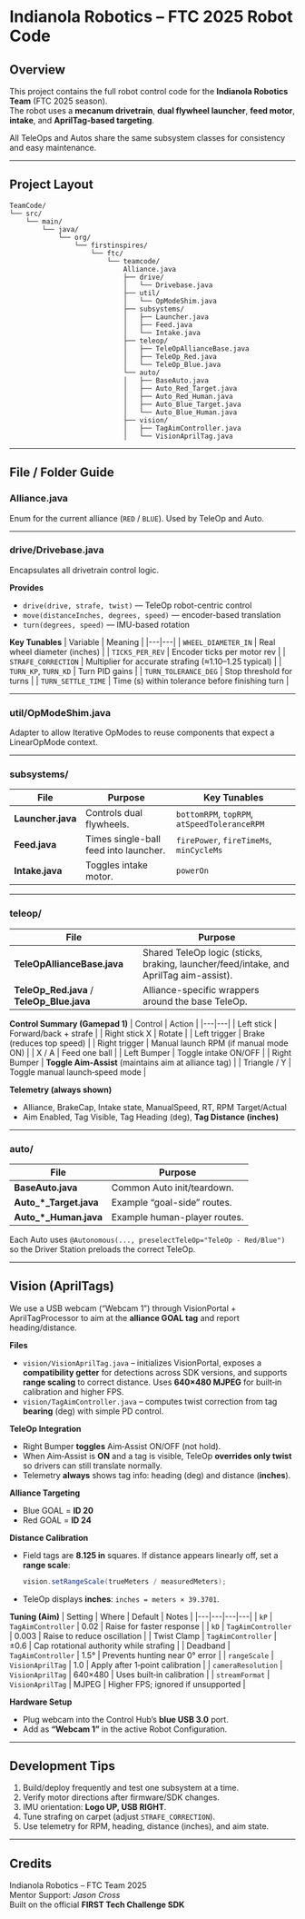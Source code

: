 # Indianola Robotics – FTC 2025 Robot Code

## Overview
This project contains the full robot control code for the **Indianola Robotics Team** (FTC 2025 season).  
The robot uses a **mecanum drivetrain**, **dual flywheel launcher**, **feed motor**, **intake**, and **AprilTag-based targeting**.

All TeleOps and Autos share the same subsystem classes for consistency and easy maintenance.

---

## Project Layout

```
TeamCode/
└── src/
    └── main/
        └── java/
            └── org/
                └── firstinspires/
                    └── ftc/
                        └── teamcode/
                            Alliance.java
                            ├── drive/
                            │   └── Drivebase.java
                            ├── util/
                            │   └── OpModeShim.java
                            ├── subsystems/
                            │   ├── Launcher.java
                            │   ├── Feed.java
                            │   └── Intake.java
                            ├── teleop/
                            │   ├── TeleOpAllianceBase.java
                            │   ├── TeleOp_Red.java
                            │   └── TeleOp_Blue.java
                            └── auto/
                            │   ├── BaseAuto.java
                            │   ├── Auto_Red_Target.java
                            │   ├── Auto_Red_Human.java
                            │   ├── Auto_Blue_Target.java
                            │   └── Auto_Blue_Human.java
                            ├── vision/
                            │   ├── TagAimController.java
                            │   └── VisionAprilTag.java
```

---

## File / Folder Guide

### **Alliance.java**
Enum for the current alliance (`RED` / `BLUE`). Used by TeleOp and Auto.

---

### **drive/Drivebase.java**
Encapsulates all drivetrain control logic.

**Provides**
- `drive(drive, strafe, twist)` — TeleOp robot-centric control  
- `move(distanceInches, degrees, speed)` — encoder-based translation  
- `turn(degrees, speed)` — IMU-based rotation

**Key Tunables**
| Variable | Meaning |
|---|---|
| `WHEEL_DIAMETER_IN` | Real wheel diameter (inches) |
| `TICKS_PER_REV` | Encoder ticks per motor rev |
| `STRAFE_CORRECTION` | Multiplier for accurate strafing (≈1.10–1.25 typical) |
| `TURN_KP`, `TURN_KD` | Turn PID gains |
| `TURN_TOLERANCE_DEG` | Stop threshold for turns |
| `TURN_SETTLE_TIME` | Time (s) within tolerance before finishing turn |

---

### **util/OpModeShim.java**
Adapter to allow Iterative OpModes to reuse components that expect a LinearOpMode context.

---

### **subsystems/**
| File | Purpose | Key Tunables |
|---|---|---|
| **Launcher.java** | Controls dual flywheels. | `bottomRPM`, `topRPM`, `atSpeedToleranceRPM` |
| **Feed.java** | Times single-ball feed into launcher. | `firePower`, `fireTimeMs`, `minCycleMs` |
| **Intake.java** | Toggles intake motor. | `powerOn` |

---

### **teleop/**
| File | Purpose |
|---|---|
| **TeleOpAllianceBase.java** | Shared TeleOp logic (sticks, braking, launcher/feed/intake, and AprilTag aim-assist). |
| **TeleOp_Red.java** / **TeleOp_Blue.java** | Alliance-specific wrappers around the base TeleOp. |

**Control Summary (Gamepad 1)**
| Control | Action |
|---|---|
| Left stick | Forward/back + strafe |
| Right stick X | Rotate |
| Left trigger | Brake (reduces top speed) |
| Right trigger | Manual launch RPM (if manual mode ON) |
| X / A | Feed one ball |
| Left Bumper | Toggle intake ON/OFF |
| Right Bumper | **Toggle Aim‑Assist** (maintains aim at alliance tag) |
| Triangle / Y | Toggle manual launch‑speed mode |

**Telemetry (always shown)**
- Alliance, BrakeCap, Intake state, ManualSpeed, RT, RPM Target/Actual  
- Aim Enabled, Tag Visible, Tag Heading (deg), **Tag Distance (inches)**

---

### **auto/**
| File | Purpose |
|---|---|
| **BaseAuto.java** | Common Auto init/teardown. |
| **Auto_*_Target.java** | Example “goal-side” routes. |
| **Auto_*_Human.java** | Example human-player routes. |

Each Auto uses `@Autonomous(..., preselectTeleOp="TeleOp - Red/Blue")` so the Driver Station preloads the correct TeleOp.

---

## Vision (AprilTags)

We use a USB webcam (“Webcam 1”) through VisionPortal + AprilTagProcessor to aim at the **alliance GOAL tag** and report heading/distance.

**Files**
- `vision/VisionAprilTag.java` – initializes VisionPortal, exposes a **compatibility getter** for detections across SDK versions, and supports **range scaling** to correct distance. Uses **640×480 MJPEG** for built‑in calibration and higher FPS.
- `vision/TagAimController.java` – computes twist correction from tag **bearing** (deg) with simple PD control.

**TeleOp Integration**
- Right Bumper **toggles** Aim‑Assist ON/OFF (not hold).  
- When Aim‑Assist is **ON** and a tag is visible, TeleOp **overrides only twist** so drivers can still translate normally.
- Telemetry **always** shows tag info: heading (deg) and distance (**inches**).

**Alliance Targeting**
- Blue GOAL = **ID 20**  
- Red  GOAL = **ID 24**

**Distance Calibration**
- Field tags are **8.125 in** squares. If distance appears linearly off, set a **range scale**:
  ```java
  vision.setRangeScale(trueMeters / measuredMeters);
  ```
- TeleOp displays **inches**: `inches = meters × 39.3701`.

**Tuning (Aim)**
| Setting | Where | Default | Notes |
|---|---|---|---|
| `kP` | `TagAimController` | 0.02 | Raise for faster response |
| `kD` | `TagAimController` | 0.003 | Raise to reduce oscillation |
| Twist Clamp | `TagAimController` | ±0.6 | Cap rotational authority while strafing |
| Deadband | `TagAimController` | 1.5° | Prevents hunting near 0° error |
| `rangeScale` | `VisionAprilTag` | 1.0 | Apply after 1‑point calibration |
| `cameraResolution` | `VisionAprilTag` | 640×480 | Uses built‑in calibration |
| `streamFormat` | `VisionAprilTag` | MJPEG | Higher FPS; ignored if unsupported |

**Hardware Setup**
- Plug webcam into the Control Hub’s **blue USB 3.0** port.
- Add as **“Webcam 1”** in the active Robot Configuration.

---

## Development Tips
1. Build/deploy frequently and test one subsystem at a time.  
2. Verify motor directions after firmware/SDK changes.  
3. IMU orientation: **Logo UP, USB RIGHT**.  
4. Tune strafing on carpet (adjust `STRAFE_CORRECTION`).  
5. Use telemetry for RPM, heading, distance (inches), and aim state.

---

## Credits
Indianola Robotics – FTC Team 2025  
Mentor Support: *Jason Cross*  
Built on the official **FIRST Tech Challenge SDK**
